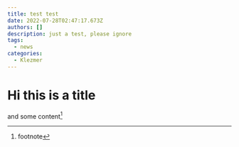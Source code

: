 ```yaml
---
title: test test
date: 2022-07-28T02:47:17.673Z
authors: []
description: just a test, please ignore
tags:
  - news
categories:
  - Klezmer
---
```

# Hi this is a title

and some content[^1]

[^1]: footnote